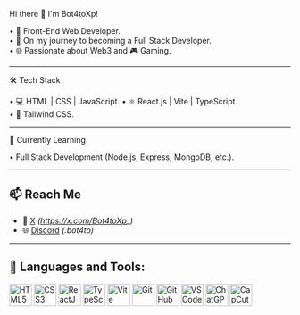 
 Hi there 👋 I'm Bot4toXp!

• 🎯 Front-End Web Developer.  
• 🚀 On my journey to becoming a Full Stack Developer.  
• 🌐 Passionate about Web3 and 🎮 Gaming.

---

 🛠️ Tech Stack

• 💻 HTML | CSS | JavaScript.
• ⚛️ React.js | Vite | TypeScript.  
• 🎨 Tailwind CSS. 

---

 🌱 Currently Learning

• Full Stack Development (Node.js, Express, MongoDB, etc.).

---

## 📫 Reach Me 
- 🔗 [X](#) *(https://x.com/Bot4toXp_)*
- 🌐 [Discord](#) *(.bot4to)*  

---

## 🧰 Languages and Tools:

<p align="left">

  <img src="https://cdn.jsdelivr.net/gh/devicons/devicon/icons/html5/html5-original.svg" alt="HTML5" width="40" height="40"/>
  <img src="https://cdn.jsdelivr.net/gh/devicons/devicon/icons/css3/css3-original.svg" alt="CSS3" width="40" height="40"/>
  <img src="https://cdn.jsdelivr.net/gh/devicons/devicon/icons/react/react-original.svg" alt="ReactJS" width="40" height="40"/> 
  <img src="https://cdn.jsdelivr.net/gh/devicons/devicon/icons/typescript/typescript-original.svg" alt="TypeScript" width="40" height="40"/>
  <img src="https://cdn.jsdelivr.net/gh/devicons/devicon/icons/vite/vite-original.svg" alt="Vite" width="40" height="40"/>
  <img src="https://cdn.jsdelivr.net/gh/devicons/devicon/icons/git/git-original.svg" alt="Git" width="40" height="40"/>
  <img src="https://cdn.jsdelivr.net/gh/devicons/devicon/icons/github/github-original.svg" alt="GitHub" width="40" height="40"/>
  <img src="https://img.icons8.com/color/48/visual-studio-code-2019.png" alt="VS Code" width="40" height="40"/>
  <img src="https://upload.wikimedia.org/wikipedia/commons/0/04/ChatGPT_logo.svg" alt="ChatGPT" width="40" height="40"/>
  <img src="https://seeklogo.com/images/C/capcut-logo-0F1EBAF75A-seeklogo.com.png" alt="CapCut" width="40" height="40"/>
</p>


